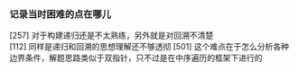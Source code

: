### 记录当时困难的点在哪儿


[257] 对于构建递归还是不太熟练，另外就是对回溯不清楚  
[112] 同样是递归和回溯的思想理解还不够透彻
[501] 这个难点在于怎么分析各种边界条件，解题思路类似于双指针，只不过是在中序遍历的框架下进行的  